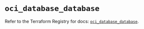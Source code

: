 # `oci_database_database`

Refer to the Terraform Registry for docs: [`oci_database_database`](https://registry.terraform.io/providers/oracle/oci/6.18.0/docs/resources/database_database).
